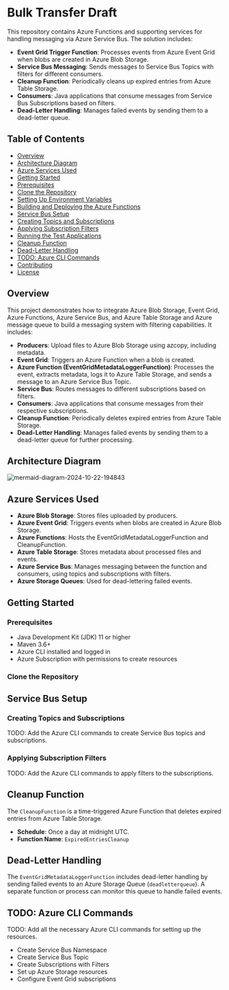 # Bulk Transfer Draft

This repository contains Azure Functions and supporting services for handling messaging via Azure Service Bus. The solution includes:

- **Event Grid Trigger Function**: Processes events from Azure Event Grid when blobs are created in Azure Blob Storage.
- **Service Bus Messaging**: Sends messages to Service Bus Topics with filters for different consumers.
- **Cleanup Function**: Periodically cleans up expired entries from Azure Table Storage.
- **Consumers**: Java applications that consume messages from Service Bus Subscriptions based on filters.
- **Dead-Letter Handling**: Manages failed events by sending them to a dead-letter queue.

## Table of Contents

- [Overview](#overview)
- [Architecture Diagram](#architecture-diagram)
- [Azure Services Used](#azure-services-used)
- [Getting Started](#getting-started)
- [Prerequisites](#prerequisites)
- [Clone the Repository](#clone-the-repository)
- [Setting Up Environment Variables](#setting-up-environment-variables)
- [Building and Deploying the Azure Functions](#building-and-deploying-the-azure-functions)
- [Service Bus Setup](#service-bus-setup)
- [Creating Topics and Subscriptions](#creating-topics-and-subscriptions)
- [Applying Subscription Filters](#applying-subscription-filters)
- [Running the Test Applications](#running-the-test-applications)
- [Cleanup Function](#cleanup-function)
- [Dead-Letter Handling](#dead-letter-handling)
- [TODO: Azure CLI Commands](#todo-azure-cli-commands)
- [Contributing](#contributing)
- [License](#license)

## Overview

This project demonstrates how to integrate Azure Blob Storage, Event Grid, Azure Functions, Azure Service Bus, and Azure Table Storage and Azure message queue to build a messaging system with filtering capabilities. It includes:

- **Producers**: Upload files to Azure Blob Storage using azcopy, including metadata.
- **Event Grid**: Triggers an Azure Function when a blob is created.
- **Azure Function (EventGridMetadataLoggerFunction)**: Processes the event, extracts metadata, logs it to Azure Table Storage, and sends a message to an Azure Service Bus Topic.
- **Service Bus**: Routes messages to different subscriptions based on filters.
- **Consumers**: Java applications that consume messages from their respective subscriptions.
- **Cleanup Function**: Periodically deletes expired entries from Azure Table Storage.
- **Dead-Letter Handling**: Manages failed events by sending them to a dead-letter queue for further processing.

## Architecture Diagram

![mermaid-diagram-2024-10-22-194843](https://github.com/user-attachments/assets/acf806a5-40b9-464f-8162-4340a3117930)

## Azure Services Used

- **Azure Blob Storage**: Stores files uploaded by producers.
- **Azure Event Grid**: Triggers events when blobs are created in Azure Blob Storage.
- **Azure Functions**: Hosts the EventGridMetadataLoggerFunction and CleanupFunction.
- **Azure Table Storage**: Stores metadata about processed files and events.
- **Azure Service Bus**: Manages messaging between the function and consumers, using topics and subscriptions with filters.
- **Azure Storage Queues**: Used for dead-lettering failed events.

## Getting Started

### Prerequisites

- Java Development Kit (JDK) 11 or higher
- Maven 3.6+
- Azure CLI installed and logged in
- Azure Subscription with permissions to create resources

### Clone the Repository

## Service Bus Setup

### Creating Topics and Subscriptions

TODO: Add the Azure CLI commands to create Service Bus topics and subscriptions.

### Applying Subscription Filters

TODO: Add the Azure CLI commands to apply filters to the subscriptions.

## Cleanup Function

The `CleanupFunction` is a time-triggered Azure Function that deletes expired entries from Azure Table Storage.

- **Schedule**: Once a day at midnight UTC.
- **Function Name**: `ExpiredEntriesCleanup`

## Dead-Letter Handling

The `EventGridMetadataLoggerFunction` includes dead-letter handling by sending failed events to an Azure Storage Queue (`deadletterqueue`). A separate function or process can monitor this queue to handle failed events.

## TODO: Azure CLI Commands

TODO: Add all the necessary Azure CLI commands for setting up the resources.

- Create Service Bus Namespace
- Create Service Bus Topic
- Create Subscriptions with Filters
- Set up Azure Storage resources
- Configure Event Grid subscriptions
